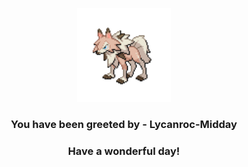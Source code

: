 <p align="center">
    <img src="https://raw.githubusercontent.com/PokeAPI/sprites/master/sprites/pokemon/745.png" width="150" height="150">
</p>
<h3 align="center">You have been greeted by - <b>Lycanroc-Midday</b></h3>
<h3 align="center">Have a wonderful day!</h3>
